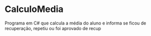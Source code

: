 # CalculoMedia
 Programa em C# que calcula a média do aluno e informa se ficou de recuperação, repetiu ou foi aprovado de recup 
